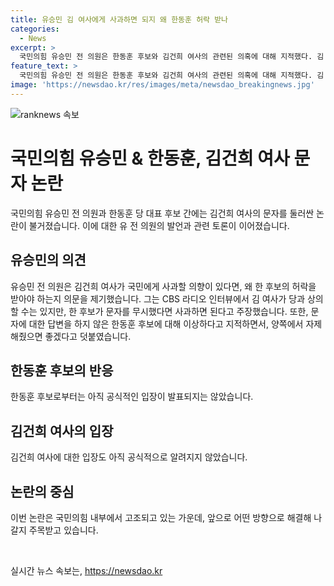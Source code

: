 ```yaml
---
title: 유승민 김 여사에게 사과하면 되지 왜 한동훈 허락 받나
categories:
  - News
excerpt: >
  국민의힘 유승민 전 의원은 한동훈 후보와 김건희 여사의 관련된 의혹에 대해 지적했다. 김 여사의 사과 의향이 있었다면 왜 후보의 허락을 받아야 하는지 의문을 제기했으며, 후보가 문자를 무시했다면 사과할 책임이 있다고 주장했다. 또한, 후보도 마찬가지로 이상한 진실게임을 벌이고 있다는 지적을 하며 상호간의 자제를 당부했다.
feature_text: >
  국민의힘 유승민 전 의원은 한동훈 후보와 김건희 여사의 관련된 의혹에 대해 지적했다. 김 여사의 사과 의향이 있었다면 왜 후보의 허락을 받아야 하는지 의문을 제기했으며, 후보가 문자를 무시했다면 사과할 책임이 있다고 주장했다. 또한, 후보도 마찬가지로 이상한 진실게임을 벌이고 있다는 지적을 하며 상호간의 자제를 당부했다.
image: 'https://newsdao.kr/res/images/meta/newsdao_breakingnews.jpg'
---
```


<p><img src="https://newsdao.kr/res/images/meta/newsdao_breakingnews.jpg" alt="ranknews 속보" /></p>

<h1>국민의힘 유승민 & 한동훈, 김건희 여사 문자 논란</h1>

<p>국민의힘 유승민 전 의원과 한동훈 당 대표 후보 간에는 김건희 여사의 문자를 둘러싼 논란이 불거졌습니다. 이에 대한 유 전 의원의 발언과 관련 토론이 이어졌습니다.</p>

<h2>유승민의 의견</h2>

<p>유승민 전 의원은 김건희 여사가 국민에게 사과할 의향이 있다면, 왜 한 후보의 허락을 받아야 하는지 의문을 제기했습니다. 그는 CBS 라디오 인터뷰에서 김 여사가 당과 상의할 수는 있지만, 한 후보가 문자를 무시했다면 사과하면 된다고 주장했습니다. 또한, 문자에 대한 답변을 하지 않은 한동훈 후보에 대해 이상하다고 지적하면서, 양쪽에서 자제해줬으면 좋겠다고 덧붙였습니다.</p>

<h2>한동훈 후보의 반응</h2>

<p>한동훈 후보로부터는 아직 공식적인 입장이 발표되지는 않았습니다.</p>

<h2>김건희 여사의 입장</h2>

<p>김건희 여사에 대한 입장도 아직 공식적으로 알려지지 않았습니다.</p>

<h2>논란의 중심</h2>

<p>이번 논란은 국민의힘 내부에서 고조되고 있는 가운데, 앞으로 어떤 방향으로 해결해 나갈지 주목받고 있습니다.</p>

<p data-ke-size="size16">&nbsp;</p>
실시간 뉴스 속보는, <a href="https://newsdao.kr" rel="dofollow">https://newsdao.kr</a>


